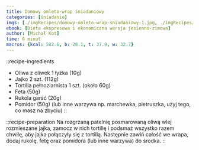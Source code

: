 ```yaml
---
title: Domowy omleto-wrap śniadaniowy
categories: [śniadanie]
imgs: [./imgRecipes/domowy-omleto-wrap-sniadaniowy-1.jpg, ./imgRecipes/domowy-omleto-wrap-sniadaniowy-2.jpg]
ebook: [Dieta ekspresowa i ekonomiczna wersja jesienno-zimowa]
author: [Michał Kot]
time: 6 minut
macros: {kcal: 582.6, b: 28.1, t: 37.9, w: 32.7}
---
```


::recipe-ingredients
- Oliwa z oliwek 1 łyżka (10g)
- Jajko 2 szt. (112g)
- Tortilla pełnoziarnista 1 szt. (około 60g)
- Feta (50g)
- Rukola garść (20g)
- Pomidor (50g) (lub inne warzywa np. marchewka, pietruszka, użyj tego, co masz na zbyciu)
::

::recipe-preparation
Na rozgrzaną patelnię posmarowaną oliwą wlej rozmieszane jajka, zamocz w nich tortillę i podsmaż wszystko razem chwilę, aby jajka połączyły się z tortillą.
Następnie zawiń całość we wrapa, dodaj rukolę, fetę oraz pomidora (lub inne warzywa) do środka.
::